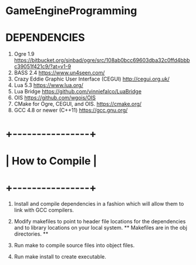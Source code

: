 # GameEngineProgramming

# DEPENDENCIES
   1) Ogre 1.9
     <https://bitbucket.org/sinbad/ogre/src/108ab0bcc69603dba32c0ffd4bbbc39051f421c9/?at=v1-9>
   2) BASS 2.4
     <https://www.un4seen.com/>
   3) Crazy Eddie Graphic User Interface (CEGUI)
     <http://cegui.org.uk/>
   4) Lua 5.3
     <https://www.lua.org/>
   5) Lua Bridge
     <https://github.com/vinniefalco/LuaBridge>
   6) OIS
     <https://github.com/wgois/OIS>
   7) CMake for Ogre, CEGUI, and OIS.
     <https://cmake.org/>
   8) GCC 4.8 or newer (C++11)
     <https://gcc.gnu.org/>


#  +----------------+
#  | How to Compile |
#  +----------------+

 1)  Install and compile dependencies in a fashion which will allow them to link
     with GCC compilers.

 2)  Modify makefiles to point to header file locations for the dependencies and
     to library locations on your local system. 
     ** Makefiles are in the obj directories. **

 3)  Run make to compile source files into object files.

 4)  Run make install to create executable.


